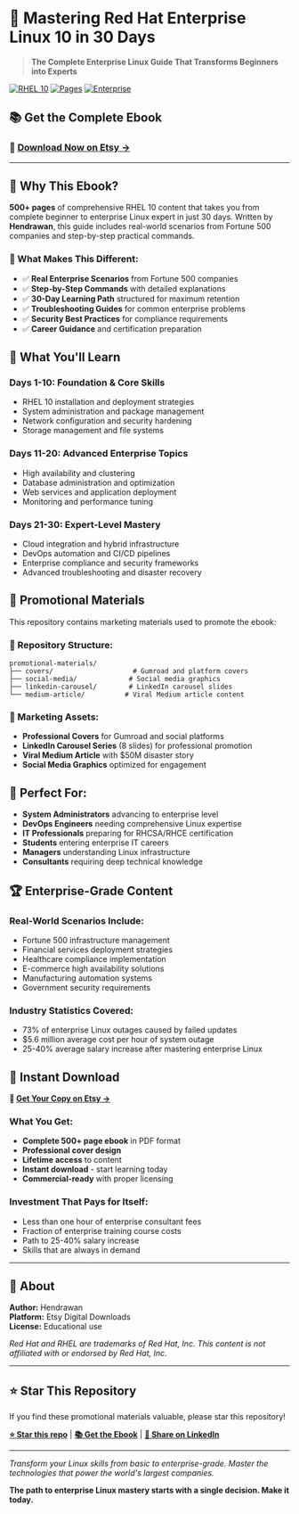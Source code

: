 # 🚀 Mastering Red Hat Enterprise Linux 10 in 30 Days

> **The Complete Enterprise Linux Guide That Transforms Beginners into Experts**

[![RHEL 10](https://img.shields.io/badge/RHEL-10-red?style=for-the-badge&logo=redhat)](https://www.etsy.com/sg-en/listing/4327232777/mastering-redhat-linux-10-in-30-days)
[![Pages](https://img.shields.io/badge/Pages-500+-green?style=for-the-badge)](https://www.etsy.com/sg-en/listing/4327232777/mastering-redhat-linux-10-in-30-days)
[![Enterprise](https://img.shields.io/badge/Enterprise-Ready-orange?style=for-the-badge)](https://www.etsy.com/sg-en/listing/4327232777/mastering-redhat-linux-10-in-30-days)

## 📚 **Get the Complete Ebook**

### **🛒 [Download Now on Etsy →](https://www.etsy.com/sg-en/listing/4327232777/mastering-redhat-linux-10-in-30-days)**

---

## 🎯 **Why This Ebook?**

**500+ pages** of comprehensive RHEL 10 content that takes you from complete beginner to enterprise Linux expert in just 30 days. Written by **Hendrawan**, this guide includes real-world scenarios from Fortune 500 companies and step-by-step practical commands.

### **🏢 What Makes This Different:**
- ✅ **Real Enterprise Scenarios** from Fortune 500 companies
- ✅ **Step-by-Step Commands** with detailed explanations
- ✅ **30-Day Learning Path** structured for maximum retention
- ✅ **Troubleshooting Guides** for common enterprise problems
- ✅ **Security Best Practices** for compliance requirements
- ✅ **Career Guidance** and certification preparation

## 📖 **What You'll Learn**

### **Days 1-10: Foundation & Core Skills**
- RHEL 10 installation and deployment strategies
- System administration and package management
- Network configuration and security hardening
- Storage management and file systems

### **Days 11-20: Advanced Enterprise Topics**
- High availability and clustering
- Database administration and optimization
- Web services and application deployment
- Monitoring and performance tuning

### **Days 21-30: Expert-Level Mastery**
- Cloud integration and hybrid infrastructure
- DevOps automation and CI/CD pipelines
- Enterprise compliance and security frameworks
- Advanced troubleshooting and disaster recovery

## 🎨 **Promotional Materials**

This repository contains marketing materials used to promote the ebook:

### **📁 Repository Structure:**
```
promotional-materials/
├── covers/                    # Gumroad and platform covers
├── social-media/             # Social media graphics
├── linkedin-carousel/        # LinkedIn carousel slides
└── medium-article/          # Viral Medium article content
```

### **🎯 Marketing Assets:**
- **Professional Covers** for Gumroad and social platforms
- **LinkedIn Carousel Series** (8 slides) for professional promotion
- **Viral Medium Article** with $50M disaster story
- **Social Media Graphics** optimized for engagement

## 💼 **Perfect For:**

- **System Administrators** advancing to enterprise level
- **DevOps Engineers** needing comprehensive Linux expertise
- **IT Professionals** preparing for RHCSA/RHCE certification
- **Students** entering enterprise IT careers
- **Managers** understanding Linux infrastructure
- **Consultants** requiring deep technical knowledge

## 🏆 **Enterprise-Grade Content**

### **Real-World Scenarios Include:**
- Fortune 500 infrastructure management
- Financial services deployment strategies
- Healthcare compliance implementation
- E-commerce high availability solutions
- Manufacturing automation systems
- Government security requirements

### **Industry Statistics Covered:**
- 73% of enterprise Linux outages caused by failed updates
- $5.6 million average cost per hour of system outage
- 25-40% average salary increase after mastering enterprise Linux

## 🚀 **Instant Download**

**🛒 [Get Your Copy on Etsy →](https://www.etsy.com/sg-en/listing/4327232777/mastering-redhat-linux-10-in-30-days)**

### **What You Get:**
- **Complete 500+ page ebook** in PDF format
- **Professional cover design**
- **Lifetime access** to content
- **Instant download** - start learning today
- **Commercial-ready** with proper licensing

### **Investment That Pays for Itself:**
- Less than one hour of enterprise consultant fees
- Fraction of enterprise training course costs
- Path to 25-40% salary increase
- Skills that are always in demand

---

## 📄 **About**

**Author:** Hendrawan  
**Platform:** Etsy Digital Downloads  
**License:** Educational use  

*Red Hat and RHEL are trademarks of Red Hat, Inc. This content is not affiliated with or endorsed by Red Hat, Inc.*

---

## ⭐ **Star This Repository**

If you find these promotional materials valuable, please star this repository!

**[⭐ Star this repo](https://github.com/hndrwn-dk/rhel10-ebook-promotion)** | **[📚 Get the Ebook](https://www.etsy.com/sg-en/listing/4327232777/mastering-redhat-linux-10-in-30-days)** | **[🔗 Share on LinkedIn](https://linkedin.com)**

---

*Transform your Linux skills from basic to enterprise-grade. Master the technologies that power the world's largest companies.*

**The path to enterprise Linux mastery starts with a single decision. Make it today.**

